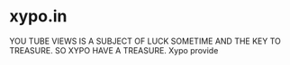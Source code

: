 # xypo.in
YOU TUBE VIEWS IS A SUBJECT OF LUCK SOMETIME AND THE KEY TO TREASURE. SO XYPO HAVE A TREASURE. Xypo provide 

